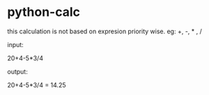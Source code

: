 # python-calc
this calculation is not based on expresion priority wise. eg: +, -, * , /


input:

20+4-5*3/4

output:

20+4-5*3/4 = 14.25
